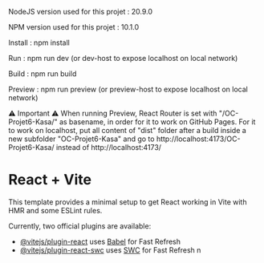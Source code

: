 NodeJS version used for this projet : 20.9.0

NPM version used for this projet : 10.1.0


Install : npm install

Run : npm run dev (or dev-host to expose localhost on local network)

Build : npm run build

Preview : npm run preview (or preview-host to expose localhost on local network)


⚠️ Important ⚠️ When running Preview, React Router is set with "/OC-Projet6-Kasa/" as basename, in order for it to work on GitHub Pages. For it to work on localhost, put all content of "dist" folder after a build inside a new subfolder "OC-Projet6-Kasa" and go to http://localhost:4173/OC-Projet6-Kasa/ instead of http://localhost:4173/


# React + Vite

This template provides a minimal setup to get React working in Vite with HMR and some ESLint rules.

Currently, two official plugins are available:

- [@vitejs/plugin-react](https://github.com/vitejs/vite-plugin-react/blob/main/packages/plugin-react/README.md) uses [Babel](https://babeljs.io/) for Fast Refresh
- [@vitejs/plugin-react-swc](https://github.com/vitejs/vite-plugin-react-swc) uses [SWC](https://swc.rs/) for Fast Refresh
n